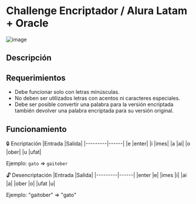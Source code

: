 # Challenge Encriptador / Alura Latam + Oracle
![image](https://github.com/user-attachments/assets/c5641d1d-2b55-403c-894d-d837d1c246f3)
## Descripción

## Requerimientos
* Debe funcionar solo con letras minúsculas.
* No deben ser utilizados letras con acentos ni caracteres especiales.
* Debe ser posible convertir una palabra para la versión encriptada también devolver una palabra encriptada para su versión original.

## Funcionamiento
🔒 Encriptación
|Entrada	|Salida|
|---------|------|
|e	|enter|
|i	|imes|
|a	|ai|
|o	|ober|
|u	|ufat|

Ejemplo:
`gato` => `gaitober`

🔓 Desencriptación
|Entrada	|Salida|
|---------|------|
|enter	|e|
|imes	|i|
|ai	|a|
|ober	|o|
|ufat	|u|

Ejemplo:
"gaitober" => "gato"
